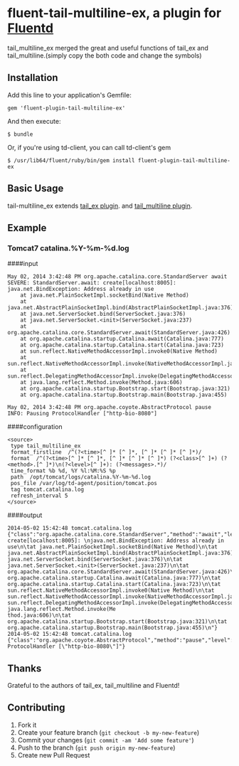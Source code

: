 # fluent-tail-multiline-ex, a plugin for [Fluentd](http://fluentd.org)

tail_multiline_ex merged the great and useful functions of tail_ex and tail_multiline.(simply copy the both code and change the symbols)

## Installation

Add this line to your application's Gemfile:

    gem 'fluent-plugin-tail-multiline-ex'

And then execute:

    $ bundle

Or, if you're using td-client, you can call td-client's gem

    $ /usr/lib64/fluent/ruby/bin/gem install fluent-plugin-tail-multiline-ex

## Basic Usage

tail-multiline_ex extends 
 [tail_ex plugin](https://github.com/yosisa/fluent-plugin-tail-ex). and [tail_multiline plugin](https://github.com/tomohisaota/fluent-plugin-tail-multiline).

## Example
### Tomcat7 catalina.%Y-%m-%d.log
####input
```
May 02, 2014 3:42:48 PM org.apache.catalina.core.StandardServer await
SEVERE: StandardServer.await: create[localhost:8005]: 
java.net.BindException: Address already in use
	at java.net.PlainSocketImpl.socketBind(Native Method)
	at java.net.AbstractPlainSocketImpl.bind(AbstractPlainSocketImpl.java:376)
	at java.net.ServerSocket.bind(ServerSocket.java:376)
	at java.net.ServerSocket.<init>(ServerSocket.java:237)
	at org.apache.catalina.core.StandardServer.await(StandardServer.java:426)
	at org.apache.catalina.startup.Catalina.await(Catalina.java:777)
	at org.apache.catalina.startup.Catalina.start(Catalina.java:723)
	at sun.reflect.NativeMethodAccessorImpl.invoke0(Native Method)
	at sun.reflect.NativeMethodAccessorImpl.invoke(NativeMethodAccessorImpl.java:57)
	at sun.reflect.DelegatingMethodAccessorImpl.invoke(DelegatingMethodAccessorImpl.java:43)
	at java.lang.reflect.Method.invoke(Method.java:606)
	at org.apache.catalina.startup.Bootstrap.start(Bootstrap.java:321)
	at org.apache.catalina.startup.Bootstrap.main(Bootstrap.java:455)

May 02, 2014 3:42:48 PM org.apache.coyote.AbstractProtocol pause
INFO: Pausing ProtocolHandler ["http-bio-8080"]
```
####configuration
```
<source>
 type tail_multiline_ex
 format_firstline  /^(?<time>[^ ]* [^ ]*, [^ ]* [^ ]* [^ ]*)/
 format  /^(?<time>[^ ]* [^ ]*, [^ ]* [^ ]* [^ ]*) (?<class>[^ ]+) (?<method>.[^ ]*)\n(?<level>[^ ]+): (?<messages>.*)/
 time_format %b %d, %Y %l:%M:%S %p
 path  /opt/tomcat/logs/catalina.%Y-%m-%d.log
 pos_file /var/log/td-agent/position/tomcat.pos
 tag tomcat.catalina.log
 refresh_interval 5
</source>
```
####output
```
2014-05-02 15:42:48	tomcat.catalina.log	{"class":"org.apache.catalina.core.StandardServer","method":"await","level":"SEVERE","messages":"StandardServer.await: create[localhost:8005]: \njava.net.BindException: Address already in use\n\tat java.net.PlainSocketImpl.socketBind(Native Method)\n\tat java.net.AbstractPlainSocketImpl.bind(AbstractPlainSocketImpl.java:376)\n\tat java.net.ServerSocket.bind(ServerSocket.java:376)\n\tat java.net.ServerSocket.<init>(ServerSocket.java:237)\n\tat org.apache.catalina.core.StandardServer.await(StandardServer.java:426)\n\tat org.apache.catalina.startup.Catalina.await(Catalina.java:777)\n\tat org.apache.catalina.startup.Catalina.start(Catalina.java:723)\n\tat sun.reflect.NativeMethodAccessorImpl.invoke0(Native Method)\n\tat sun.reflect.NativeMethodAccessorImpl.invoke(NativeMethodAccessorImpl.java:57)\n\tat sun.reflect.DelegatingMethodAccessorImpl.invoke(DelegatingMethodAccessorImpl.java:43)\n\tat java.lang.reflect.Method.invoke(Me
thod.java:606)\n\tat org.apache.catalina.startup.Bootstrap.start(Bootstrap.java:321)\n\tat org.apache.catalina.startup.Bootstrap.main(Bootstrap.java:455)\n"}
2014-05-02 15:42:48	tomcat.catalina.log	{"class":"org.apache.coyote.AbstractProtocol","method":"pause","level":"INFO","messages":"Pausing ProtocolHandler [\"http-bio-8080\"]"}
```



## Thanks

Grateful to the authors of tail_ex, tail_multiline and Fluentd!

## Contributing

1. Fork it
2. Create your feature branch (`git checkout -b my-new-feature`)
3. Commit your changes (`git commit -am 'Add some feature'`)
4. Push to the branch (`git push origin my-new-feature`)
5. Create new Pull Request


